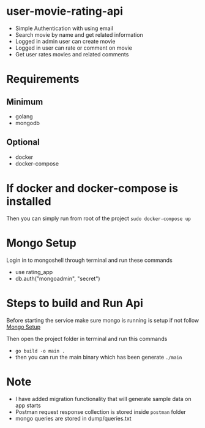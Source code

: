 # user-movie-rating-api

- Simple Authentication with using email
- Search movie by name and get related information
- Logged in admin user can create movie
- Logged in user can rate or comment on movie
- Get user rates movies and related comments

# Requirements
## Minimum
- golang
- mongodb

## Optional
- docker
- docker-compose

# If docker and docker-compose is installed
Then you can simply run from root of the project `sudo docker-compose up`

# Mongo Setup
Login in to mongoshell through terminal and run these commands
- use rating_app
- db.auth("mongoadmin", "secret")

# Steps to build and Run Api
Before starting the service make sure
mongo is running is setup if not follow [Mongo Setup](#mongo-setup)

Then open the project folder in terminal and run this commands
- `go build -o main .`
- then you can run the main binary which has been generate `./main`

# Note
- I have added migration functionality that will generate sample data on app starts
- Postman request response collection is stored inside `postman` folder
- mongo queries are stored in dump/queries.txt
